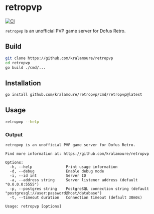 # retropvp

[![CI](https://github.com/kralamoure/retropvp/actions/workflows/ci.yml/badge.svg)](https://github.com/kralamoure/retropvp/actions/workflows/ci.yml)

`retropvp` is an unofficial PVP game server for Dofus Retro.

## Build

```sh
git clone https://github.com/kralamoure/retropvp
cd retropvp
go build ./cmd/...
```

## Installation

```sh
go install github.com/kralamoure/retropvp/cmd/retropvp@latest
```

## Usage

```sh
retropvp --help
```

### Output

```text
retropvp is an unofficial PVP game server for Dofus Retro.

Find more information at: https://github.com/kralamoure/retropvp

Options:
  -h, --help               Print usage information
  -d, --debug              Enable debug mode
  -i, --id int             Server ID
  -a, --address string     Server listener address (default "0.0.0.0:5555")
  -p, --postgres string    PostgreSQL connection string (default "postgresql://user:password@host/database")
  -t, --timeout duration   Connection timeout (default 30m0s)

Usage: retropvp [options]
```
